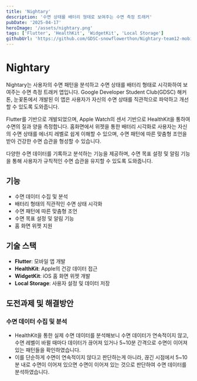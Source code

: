 ```yaml
---
title: 'Nightary'
description: '수면 상태를 배터리 형태로 보여주는 수면 측정 트래커'
pubDate: '2025-04-17'
heroImage: '/assets/nightary.png'
tags: ['Flutter', 'HealthKit', 'WidgetKit', 'Local Storage']
githubUrl: 'https://github.com/GDSC-snowflowerthon/Nightary-team12-mobile'
---
```


# Nightary

Nightary는 사용자의 수면 패턴을 분석하고 수면 상태를 배터리 형태로 시각화하여 보여주는 수면 측정 트래커 앱입니다.
Google Developer Student Club(GDSC) 해커톤, 눈꽃톤에서 개발된 이 앱은 사용자가 자신의 수면 상태를 직관적으로 파악하고 개선할 수 있도록 도와줍니다.

Flutter를 기반으로 개발되었으며, Apple Watch의 센서 기반으로 HealthKit을 통하여 수면의 질과 양을 측정합니다.
홈화면에서 위젯을 통한 배터리 시각화로 사용자는 자신의 수면 상태를 에너지 레벨로 쉽게 이해할 수 있으며, 수면 패턴에 따른 맞춤형 조언을 받아 건강한 수면 습관을 형성할 수 있습니다.

다양한 수면 데이터를 기록하고 분석하는 기능을 제공하며, 수면 목표 설정 및 알림 기능을 통해 사용자가 규칙적인 수면 습관을 유지할 수 있도록 도와줍니다.

## 기능

- 수면 데이터 수집 및 분석
- 배터리 형태의 직관적인 수면 상태 시각화
- 수면 패턴에 따른 맞춤형 조언
- 수면 목표 설정 및 알림 기능
- 홈 화면 위젯 지원

## 기술 스택

- **Flutter**: 모바일 앱 개발
- **HealthKit**: Apple의 건강 데이터 접근
- **WidgetKit**: iOS 홈 화면 위젯 개발
- **Local Storage**: 사용자 설정 및 데이터 저장

## 도전과제 및 해결방안

### 수면 데이터 수집 및 분석

- HealthKit을 통한 실제 수면 데이터를 분석해보니 수면 데이터가 연속적이지 않고, 수면 레벨이 바뀔 때마다 데이터가 끊어져 있거나 5~10분 간격으로 수면이 이어져 있는 패턴들을 확인하였습니다.
- 이를 단순하게 수면이 연속적이지 않다고 판단하는게 아니라, 끊긴 시점에서 5~10분 내로 수면이 이어져 있으면 수면이 이어져 있는 것으로 판단하여 수면 데이터를 분석하였습니다.
